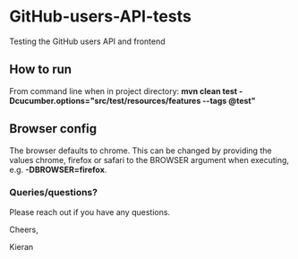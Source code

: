 # GitHub-users-API-tests
Testing the GitHub users API and frontend

## How to run
From command line when in project directory: 
**mvn clean test -Dcucumber.options="src/test/resources/features --tags @test"**

## Browser config
The browser defaults to chrome. This can be changed by providing the values chrome, firefox or safari to the BROWSER argument when executing, e.g. **-DBROWSER=firefox**.

### Queries/questions?
Please reach out if you have any questions.



Cheers,

Kieran
